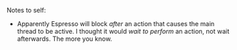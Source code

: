 Notes to self:

 * Apparently Espresso will block _after_ an action that causes the main thread to be active. I thought it would _wait to perform_ an action, not wait afterwards. The more you know.